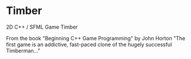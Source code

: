 # Timber
2D C++ / SFML Game Timber

From the book "Beginning C++ Game Programming" by John Horton
"The first game is an addictive, fast-paced clone of the hugely successful Timberman..."
